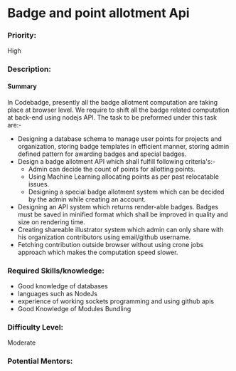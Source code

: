 # Badge and point allotment Api

### Priority:

High

### Description:

#### Summary

In Codebadge, presently all the badge allotment computation are taking place at browser level. We require to shift all the badge related computation at back-end using nodejs API. The task to be preformed under this task are:-

* Designing a database schema to manage user points for projects and organization, storing badge templates in efficient manner, storing admin defined pattern for awarding badges and special badges.
* Design a badge allotment API which shall fulfill following criteria's:-
  * Admin can decide the count of points for allotting points.
  * Using Machine Learning allocating points as per past relocatable issues.
  * Designing a special badge allotment system which can be decided by the admin while creating an account.
* Designing an API system which returns render-able badges. Badges must be saved in minified format which shall be improved in quality and size on rendering time.
* Creating shareable illustrator system which admin can only share with his organization contributors using email/github username.
* Fetching contribution outside browser without using crone jobs approach which makes the computation speed slower.

### **Required Skills/knowledge:**

* Good knowledge of databases
* languages such as NodeJs
* experience of working sockets programming and using github apis
* Good Knowledge of Modules Bundling

### Difficulty Level:

Moderate

###  Potential Mentors:



